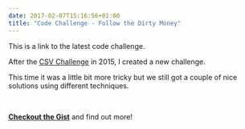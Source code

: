 ```yaml
---
date: 2017-02-07T15:16:56+01:00
title: "Code Challenge - Follow the Dirty Money"
---
```


This is a link to the latest code challenge.<!--more-->


After the [CSV Challenge](/csv-challenge) in 2015, I created a new challenge.

This time it was a little bit more tricky but we still got a couple of nice solutions using different techniques.

<br>

**[Checkout the Gist](/dirtymoney)** and find out more!
